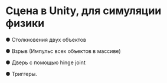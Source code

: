 # Сцена в Unity, для симуляции физики
 ● Столкновения двух объектов
 
 ● Взрыв (Импульс всех объектов в массиве)

● Дверь с помощью hinge joint

● Триггеры.
